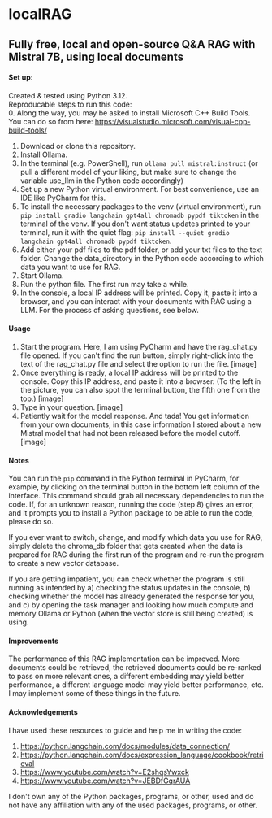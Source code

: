 # localRAG

## Fully free, local and open-source Q&A RAG with Mistral 7B, using local documents


#### Set up:

Created & tested using Python 3.12.    
Reproducable steps to run this code:  
0. Along the way, you may be asked to install Microsoft C++ Build Tools. You can do so from here: https://visualstudio.microsoft.com/visual-cpp-build-tools/
1. Download or clone this repository.
2. Install Ollama.
3. In the terminal (e.g. PowerShell), run ```ollama pull mistral:instruct``` (or pull a different model of your liking, but make sure to change the variable use_llm in the Python code accordingly)
4. Set up a new Python virtual environment. For best convenience, use an IDE like PyCharm for this.
5. To install the necessary packages to the venv (virtual environment), run ```pip install gradio langchain gpt4all chromadb pypdf tiktoken``` in the terminal of the venv. If you don't want status updates printed to your terminal, run it with the quiet flag: ```pip install --quiet gradio langchain gpt4all chromadb pypdf tiktoken```.
6. Add either your pdf files to the pdf folder, or add your txt files to the text folder. Change the data_directory in the Python code according to which data you want to use for RAG.
7. Start Ollama.
8. Run the python file. The first run may take a while.
9. In the console, a local IP address will be printed. Copy it, paste it into a browser, and you can interact with your documents with RAG using a LLM. For the process of asking questions, see below.

#### Usage

1. Start the program. Here, I am using PyCharm and have the rag_chat.py file opened. If you can't find the run button, simply right-click into the text of the rag_chat.py file and select the option to run the file. [image]
2. Once everything is ready, a local IP address will be printed to the console. Copy this IP address, and paste it into a browser. (To the left in the picture, you can also spot the terminal button, the fifth one from the top.) [image]
3. Type in your question. [image]
4. Patiently wait for the model response. And tada! You get information from your own documents, in this case information I stored about a new Mistral model that had not been released before the model cutoff. [image]

#### Notes

You can run the ```pip``` command in the Python terminal in PyCharm, for example, by clicking on the terminal button in the bottom left column of the interface. This command should grab all necessary dependencies to run the code. If, for an unknown reason, running the code (step 8) gives an error, and it prompts you to install a Python package to be able to run the code, please do so.

If you ever want to switch, change, and modify which data you use for RAG, simply delete the chroma_db folder that gets created when the data is prepared for RAG during the first run of the program and re-run the program to create a new vector database.

If you are getting impatient, you can check whether the program is still running as intended by a) checking the status updates in the console, b) checking whether the model has already generated the response for you, and c) by opening the task manager and looking how much compute and memory Ollama or Python (when the vector store is still being created) is using.

#### Improvements

The performance of this RAG implementation can be improved. More documents could be retrieved, the retrieved documents could be re-ranked to pass on more relevant ones, a different embedding may yield better performance, a different language model may yield better performance, etc. I may implement some of these things in the future.

#### Acknowledgements

I have used these resources to guide and help me in writing the code:
1. https://python.langchain.com/docs/modules/data_connection/
2. https://python.langchain.com/docs/expression_language/cookbook/retrieval
3. https://www.youtube.com/watch?v=E2shqsYwxck
4. https://www.youtube.com/watch?v=JEBDfGqrAUA

I don't own any of the Python packages, programs, or other, used and do not have any affiliation with any of the used packages, programs, or other.